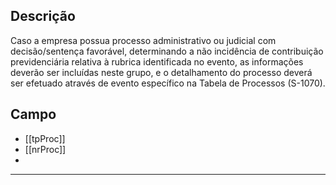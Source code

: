 ## Descrição
Caso a empresa possua processo administrativo ou judicial com decisão/sentença favorável, determinando a não incidência de contribuição previdenciária relativa à rubrica
identificada no evento, as informações deverão ser incluídas neste grupo, e o detalhamento do processo deverá ser efetuado através de evento específico na Tabela de Processos (S-1070).
## Campo
- [[tpProc]]
- [[nrProc]]
- 


---
